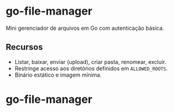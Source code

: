 # go-file-manager

Mini gerenciador de arquivos em Go com autenticação básica.

## Recursos
- Listar, baixar, enviar (upload), criar pasta, renomear, excluir.
- Restringe acesso aos diretórios definidos em `ALLOWED_ROOTS`.
- Binário estático e imagem mínima.

# go-file-manager
